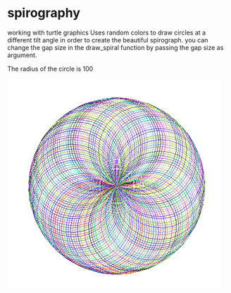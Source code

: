 # spirography
working with turtle graphics
Uses random colors to draw circles at a different tilt angle in order to create the beautiful spirograph.
you can change the gap size in the draw_spiral function by passing the gap size as argument.

The radius of the circle is 100

![Spirograph](spirograph.PNG)

